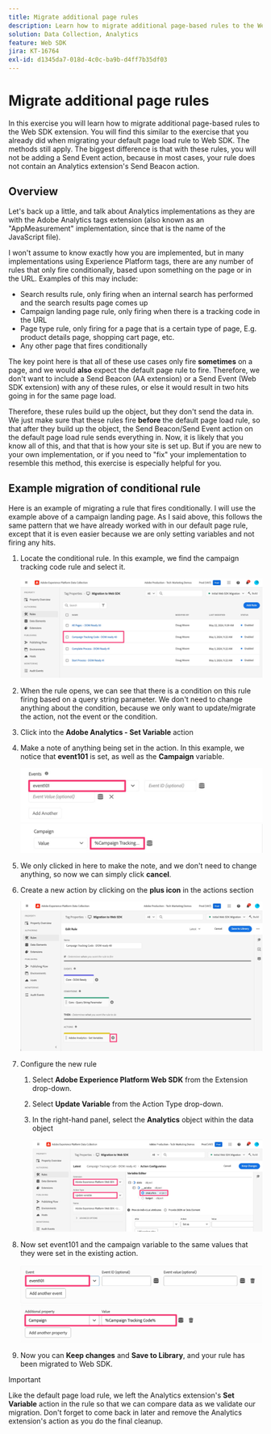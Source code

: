 ```yaml
---
title: Migrate additional page rules
description: Learn how to migrate additional page-based rules to the Web SDK extension.
solution: Data Collection, Analytics
feature: Web SDK
jira: KT-16764
exl-id: d1345da7-018d-4c0c-ba9b-d4ff7b35df03
---
```

# Migrate additional page rules

In this exercise you will learn how to migrate additional page-based rules to the Web SDK extension. You will find this similar to the exercise that you already did when migrating your default page load rule to Web SDK. The methods still apply. The biggest difference is that with these rules, you will not be adding a Send Event action, because in most cases, your rule does not contain an Analytics extension's Send Beacon action.

## Overview

Let's back up a little, and talk about Analytics implementations as they are with the Adobe Analytics tags extension (also known as an "AppMeasurement" implementation, since that is the name of the JavaScript file).

I won't assume to know exactly how you are implemented, but in many implementations using Experience Platform tags, there are any number of rules that only fire conditionally, based upon something on the page or in the URL. Examples of this may include:

* Search results rule, only firing when an internal search has performed and the search results page comes up
* Campaign landing page rule, only firing when there is a tracking code in the URL
* Page type rule, only firing for a page that is a certain type of page, E.g. product details page, shopping cart page, etc.
* Any other page that fires conditionally

The key point here is that all of these use cases only fire **sometimes** on a page, and we would **also** expect the default page rule to fire. Therefore, we don't want to include a Send Beacon (AA extension) or a Send Event (Web SDK extension) with any of these rules, or else it would result in two hits going in for the same page load.

Therefore, these rules build up the object, but they don't send the data in. We just make sure that these rules fire **before** the default page load rule, so that after they build up the object, the Send Beacon/Send Event action on the default page load rule sends everything in. Now, it is likely that you know all of this, and that that is how your site is set up. But if you are new to your own implementation, or if you need to "fix" your implementation to resemble this method, this exercise is especially helpful for you.

## Example migration of conditional rule

Here is an example of migrating a rule that fires conditionally. I will use the example above of a campaign landing page. As I said above, this follows the same pattern that we have already worked with in our default page rule, except that it is even easier because we are only setting variables and not firing any hits.

1. Locate the conditional rule. In this example, we find the campaign tracking code rule and select it.

    ![Campaign tracking code rule select](assets/campaign-tracking-code-rule-select.jpg)

1. When the rule opens, we can see that there is a condition on this rule firing based on a query string parameter. We don't need to change anything about the condition, because we only want to update/migrate the action, not the event or the condition.
1. Click into the **Adobe Analytics - Set Variable** action
1. Make a note of anything being set in the action. In this example, we notice that **event101** is set, as well as the **Campaign** variable.

    ![event101](assets/event101.jpg)
    ![campaign var](assets/campaign-variable.jpg)

1. We only clicked in here to make the note, and we don't need to change anything, so now we can simply click **cancel**.
1. Create a new action by clicking on the **plus icon** in the actions section

    ![new action](assets/new-action-conditional-rule.jpg)

1. Configure the new rule
    1. Select **Adobe Experience Platform Web SDK** from the Extension drop-down.  
    1. Select **Update Variable** from the Action Type drop-down.
    1. In the right-hand panel, select the **Analytics** object within the data object

        ![Update variable action](assets/configure-conditional-rule-action.jpg)

1. Now set event101 and the campaign variable to the same values that they were set in the existing action.

    ![Set event101](assets/web-sdk-event101.jpg)
    ![Set campaign](assets/web-sdk-campaign-var.jpg)

1. Now you can **Keep changes** and **Save to Library**, and your rule has been migrated to Web SDK.

>[!IMPORTANT]
>
>Like the default page load rule, we left the Analytics extension's **Set Variable** action in the rule so that we can compare data as we validate our migration. Don't forget to come back in later and remove the Analytics extension's action as you do the final cleanup.
